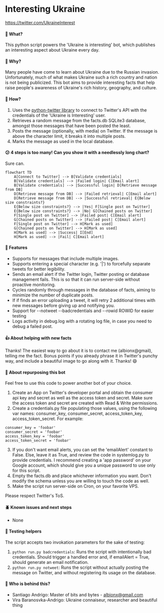 # Interesting Ukraine
https://twitter.com/UkraineInterest

#### 🤖 What? 
This python script powers the 'Ukraine is interesting' bot, which publishes an interesting aspect about Ukraine every day.

#### 🤔 Why? 
Many people have come to learn about Ukraine due to the Russian invasion. Unfortunately, much of what makes Ukraine such a rich country and nation is not being publicized. This bot aims to provide interesting facts that help raise people's awareness of Ukraine's rich history, geography, and culture.

#### 🔎 How?
1. Uses the [python-twitter library](https://pypi.python.org/pypi/python-twitter) to connect to Twitter's API with the credentials of the 'Ukraine is Interesting' user.
2. Retrieves a random message from the facts.db SQLite3 database, amongst those messages that have been posted the least.
3. Posts the message (optionally, with media) on Twitter. If the message is above the character limit, it breaks it into multiple posts.
4. Marks the message as used in the local database.

#### 😕 4 steps is too many! Can you show it with a needlessly long chart?
Sure can.
```mermaid
flowchart TD
    A[Connect to Twitter] --> B[Validate credentials]
    B[Validate credentials] --> |Failed login| C[Email alert]
    B[Validate credentials] --> |Successful login| D[Retrieve message from DB]
    D[Retrieve message from DB] --> |Failed retrieval| C[Email alert]
    D[Retrieve message from DB] --> |Successful retrieval| E{Below size constraints?}
    E{Below size constraints?} --> |Yes| F[Single post on Twitter]
    E{Below size constraints?} --> |No| G[Chained posts on Twitter]
    F[Single post on Twitter] --> |Failed post| C[Email alert]
    G[Chained posts on Twitter] --> |Failed post| C[Email alert]
    F[Single post on Twitter] --> H[Mark as used]
    G[Chained posts on Twitter] --> H[Mark as used]
    H[Mark as used] --> |Success| I[End]
    H[Mark as used] --> |Fail| C[Email alert]
```

#### 💪 Features
- Supports for messages that include multiple images.
- Supports entering a special character (e.g. '|') to forcefully separate tweets for better legibility.
- Sends an email alert if the Twitter login, Twitter posting or database management fails. This is so that it can run server-side without proactive monitoring.
- Cycles randomly through messages in the database of facts, aiming to minimize the number of duplicate posts.
- If if finds an error uploading a tweet, it will retry 2 additional times with new messages before giving up and notifying you.
- Support for --notweet --badcredentials and --rowid ROWID for easier testing
- Logs activity in debug.log with a rotating log file, in case you need to debug a failed post.

#### 👍 About helping with new facts
Thanks! The easiest way to go about it is to contact me (albionx@gmail), telling me the fact. Bonus points if you already phrase it in Twitter's punchy way, and include a beautiful image to go along with it. Thanks! 😄

#### 🫵 About repurposing this bot
Feel free to use this code to power another bot of your choice. 
1. Create an App on Twitter's developer portal and obtain the consumer api key and secret as well as the access token and secret. Make sure the access token and secret are created with Read & Write permissions.
2. Create a credentials.py file populating those values, using the following var names: consumer_key, consumer_secret, access_token_key, access_token_secret. For example:
```
consumer_key = 'foobar'
consumer_secret = 'foobar'
access_token_key = 'foobar'
access_token_secret = 'foobar'
```
3. If you don't want email alerts, you can set the 'emailAlert' constant to False. Else, leave it as True, and review the code in systemlog.py to provide credentials. I recommend creating a 'app password' on your Google account, which should give you a unique password to use only for this script.
4. Empty the facts.db and place whichever information you want. Don't modify the schema unless you are willing to touch the code as well.
5. Make the script run server-side on Cron, on your favorite VPS.

Please respect Twitter's ToS.

#### 🪲 Known issues and next steps
- None

#### 🧪 Testing helpers
The script accepts two invokation parameters for the sake of testing:
1. ``` python run.py badcredentials ```: Runs the script with intentionally bad credentials. Should trigger a handled error and, if emailAlert = True, should generate an email notification.
2. ``` python run.py notweet ```: Runs the script without actually posting the message on Twitter, and without registering its usage on the database.

#### 📧 Who is behind this?
* Santiago Andrigo: Master of bits and bytes - albionx@gmail.com
* Vira Baranosvka-Andrigo: Ukraine connaiseur, researcher and beautiful thing